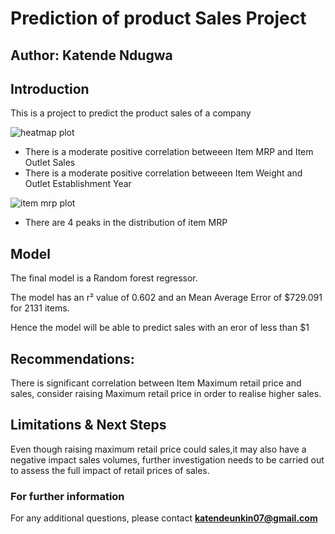 # Prediction of product Sales Project
## Author: Katende Ndugwa
## Introduction
This is a project to predict the product sales of a company

![heatmap plot](https://github.com/UKashNK/Prediction-of-Product-Sales/assets/161112989/2aae3948-91e6-42fb-b726-12a01422322a)
- There is a moderate positive correlation betweeen Item MRP and Item Outlet Sales
- There is a moderate positive correlation betweeen Item Weight and Outlet Establishment Year

![item mrp plot](https://github.com/UKashNK/Prediction-of-Product-Sales/assets/161112989/6da0ac02-891f-4820-b155-a8f75c7cabf7)
- There are 4 peaks in the distribution of item MRP

## Model

The final model is a Random forest regressor.

The model has an r² value of 0.602 and an Mean Average Error of $729.091 for 2131 items.

Hence the model will be able to predict sales with an eror of less than $1

## Recommendations:

There is significant correlation between Item Maximum retail price and sales, consider raising Maximum retail price in order to realise higher sales.

## Limitations & Next Steps
Even though raising maximum retail price could sales,it may also have a negative impact sales volumes, further investigation needs to be carried out to assess the full impact of retail prices of sales.
### For further information


For any additional questions, please contact **katendeunkin07@gmail.com**
